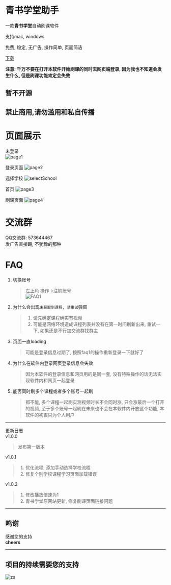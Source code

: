 # 青书学堂助手   
一款**青书学堂**自动刷课软件  
   
支持mac, windows
   
免费, 稳定, 无广告, 操作简单, 页面简洁   
    
[下载](https://github.com/lidppp/qinshu-helper/releases/latest)
   
**注意: 千万不要在打开本软件开始刷课的同时去网页端登录, 因为我也不知道会发生什么, 但是刷课功能肯定会失效**
   
## **暂不开源**    
   
## **禁止商用,请勿滥用和私自传播**    
   
# 页面展示  
未登录  
![page1](assets/page1.png)   
   
登录页面
![page2](assets/page2.png)   
   
选择学校
![selectSchool](assets/selectSchool.jpg)   
   
首页
![page3](assets/page3.png)   
   
刷课页面
![page4](assets/page4.png)   
    

# 交流群  
QQ交流群: 573644467   
发广告直接踢, 不犹豫的那种   
   
   
# FAQ   
1. 切换账号    
   > 左上角 操作->注销账号   
   > ![FAQ1](assets/faq1.png)   
   
2. 为什么会出现`未获取到课程, 请重试`弹窗   
   > 1. 请先确定课程确实有视频   
   > 2. 可能是网络环境造成课程列表并没有在第一时间刷新出来, 重试一下, 如果还是不行加交流群找群主   
   
3. 页面一直loading
   > 可能是登录信息过期了, 按照faq1的操作重新登录一下就好了
   
4. 为什么在软件内登录网页登录信息会失效
   > 因为本软件的登录信息和网页用的是同一套, 没有特殊操作的话无法实现软件内和网页一起登录   
   
   
5. 能否同时刷多个课程或者多个账号一起刷
   > 都不能, 多个课程一起刷实测视频时长不会同时涨, 只会涨最后一个打开的视频, 至于多个账号一起刷在未来也不会在本软件内开放这个功能, 本软件的初衷只为个人用户

   
--- 
更新日志   
v1.0.0   
   
> 发布第一版本   
   
v1.0.1   
   
> 1. 优化流程, 添加手动选择学校流程    
> 2. 修复个别学校课程学习页面加载错误    

v1.0.2   
   
> 1. 修改播放倍速为1
> 2. 青书学堂原网站更新, 修复刷课页面链接问题   
   

----
## 鸣谢
感谢您的支持   
**cheers**   


----
## 项目的持续需要您的支持
![zs](assets/zs.png)   
